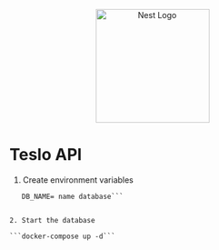 <p align="center">
  <a href="http://nestjs.com/" target="blank"><img src="https://nestjs.com/img/logo-small.svg" width="200" alt="Nest Logo" /></a>
</p>

# Teslo API

1. Create environment variables

```DB_PASSWORD= password database
   DB_NAME= name database```


2. Start the database

```docker-compose up -d```
